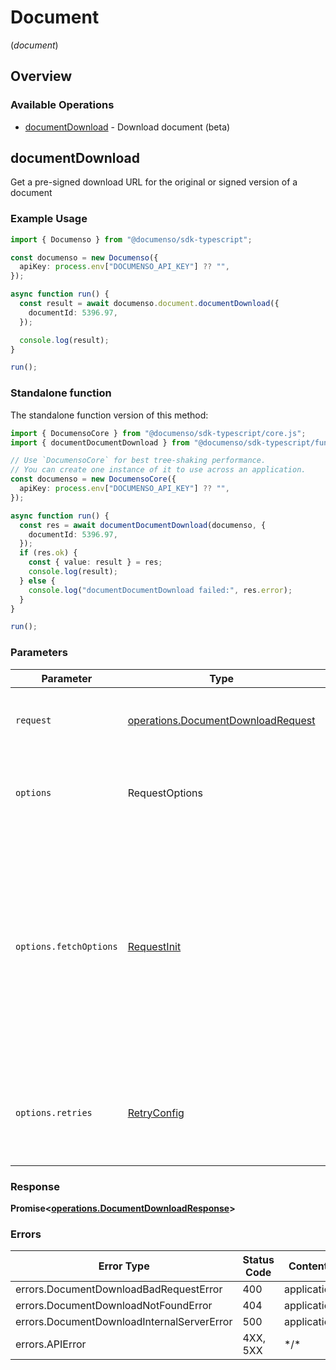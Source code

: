 # Document
(*document*)

## Overview

### Available Operations

* [documentDownload](#documentdownload) - Download document (beta)

## documentDownload

Get a pre-signed download URL for the original or signed version of a document

### Example Usage

<!-- UsageSnippet language="typescript" operationID="document-download" method="get" path="/document/{documentId}/download-beta" -->
```typescript
import { Documenso } from "@documenso/sdk-typescript";

const documenso = new Documenso({
  apiKey: process.env["DOCUMENSO_API_KEY"] ?? "",
});

async function run() {
  const result = await documenso.document.documentDownload({
    documentId: 5396.97,
  });

  console.log(result);
}

run();
```

### Standalone function

The standalone function version of this method:

```typescript
import { DocumensoCore } from "@documenso/sdk-typescript/core.js";
import { documentDocumentDownload } from "@documenso/sdk-typescript/funcs/documentDocumentDownload.js";

// Use `DocumensoCore` for best tree-shaking performance.
// You can create one instance of it to use across an application.
const documenso = new DocumensoCore({
  apiKey: process.env["DOCUMENSO_API_KEY"] ?? "",
});

async function run() {
  const res = await documentDocumentDownload(documenso, {
    documentId: 5396.97,
  });
  if (res.ok) {
    const { value: result } = res;
    console.log(result);
  } else {
    console.log("documentDocumentDownload failed:", res.error);
  }
}

run();
```

### Parameters

| Parameter                                                                                                                                                                      | Type                                                                                                                                                                           | Required                                                                                                                                                                       | Description                                                                                                                                                                    |
| ------------------------------------------------------------------------------------------------------------------------------------------------------------------------------ | ------------------------------------------------------------------------------------------------------------------------------------------------------------------------------ | ------------------------------------------------------------------------------------------------------------------------------------------------------------------------------ | ------------------------------------------------------------------------------------------------------------------------------------------------------------------------------ |
| `request`                                                                                                                                                                      | [operations.DocumentDownloadRequest](../../models/operations/documentdownloadrequest.md)                                                                                       | :heavy_check_mark:                                                                                                                                                             | The request object to use for the request.                                                                                                                                     |
| `options`                                                                                                                                                                      | RequestOptions                                                                                                                                                                 | :heavy_minus_sign:                                                                                                                                                             | Used to set various options for making HTTP requests.                                                                                                                          |
| `options.fetchOptions`                                                                                                                                                         | [RequestInit](https://developer.mozilla.org/en-US/docs/Web/API/Request/Request#options)                                                                                        | :heavy_minus_sign:                                                                                                                                                             | Options that are passed to the underlying HTTP request. This can be used to inject extra headers for examples. All `Request` options, except `method` and `body`, are allowed. |
| `options.retries`                                                                                                                                                              | [RetryConfig](../../lib/utils/retryconfig.md)                                                                                                                                  | :heavy_minus_sign:                                                                                                                                                             | Enables retrying HTTP requests under certain failure conditions.                                                                                                               |

### Response

**Promise\<[operations.DocumentDownloadResponse](../../models/operations/documentdownloadresponse.md)\>**

### Errors

| Error Type                                 | Status Code                                | Content Type                               |
| ------------------------------------------ | ------------------------------------------ | ------------------------------------------ |
| errors.DocumentDownloadBadRequestError     | 400                                        | application/json                           |
| errors.DocumentDownloadNotFoundError       | 404                                        | application/json                           |
| errors.DocumentDownloadInternalServerError | 500                                        | application/json                           |
| errors.APIError                            | 4XX, 5XX                                   | \*/\*                                      |